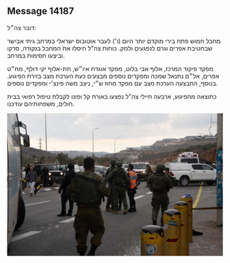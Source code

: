 ## Message 14187

דובר צה״ל:

מחבל חמוש פתח בירי מוקדם יותר היום (ו׳) לעבר אוטובוס ישראלי במרחב גיתי אבישר שבחטיבת אפרים וגרם לנפגעים ולנזק. 
כוחות צה"ל חיסלו את המחבל בנקודה, סרקו וביצעו חסימות במרחב.

מפקד פיקוד המרכז, אלוף אבי בלוט, מפקד אוגדת איו״ש, תת-אלוף יקי דולף, מח״ט אפרים, אל״ם נתנאל שמכה ומפקדים נוספים מבצעים כעת הערכת מצב בזירת הפיגוע.
בנוסף, התבצעה הערכת מצב עם מפקד מחוז ש״י, ניצב משה פינצ׳י ומפקדים נוספים.

כתוצאה מהפיגוע, ארבעה חיילי צה"ל נפצעו באורח קל ופונו לקבלת טיפול רפואי בבית חולים, משפחותיהם עודכנו.

![Photo](14187/14187_photo.jpg)
